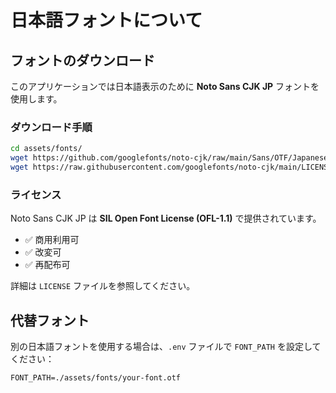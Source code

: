 # 日本語フォントについて

## フォントのダウンロード

このアプリケーションでは日本語表示のために **Noto Sans CJK JP** フォントを使用します。

### ダウンロード手順

```bash
cd assets/fonts/
wget https://github.com/googlefonts/noto-cjk/raw/main/Sans/OTF/Japanese/NotoSansCJKjp-Regular.otf
wget https://raw.githubusercontent.com/googlefonts/noto-cjk/main/LICENSE
```

### ライセンス

Noto Sans CJK JP は **SIL Open Font License (OFL-1.1)** で提供されています。

- ✅ 商用利用可
- ✅ 改変可
- ✅ 再配布可

詳細は `LICENSE` ファイルを参照してください。

## 代替フォント

別の日本語フォントを使用する場合は、`.env` ファイルで `FONT_PATH` を設定してください：

```
FONT_PATH=./assets/fonts/your-font.otf
```
